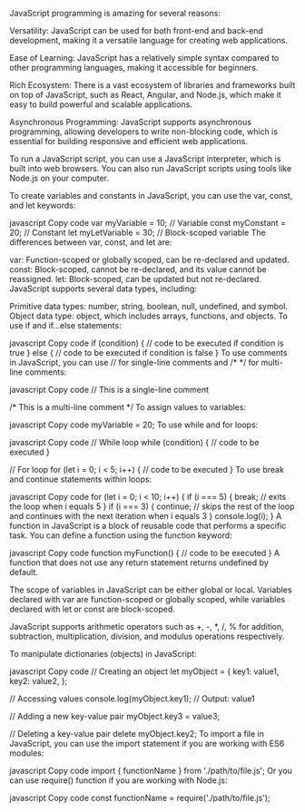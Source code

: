 JavaScript programming is amazing for several reasons:

Versatility: JavaScript can be used for both front-end and back-end development, making it a versatile language for creating web applications.

Ease of Learning: JavaScript has a relatively simple syntax compared to other programming languages, making it accessible for beginners.

Rich Ecosystem: There is a vast ecosystem of libraries and frameworks built on top of JavaScript, such as React, Angular, and Node.js, which make it easy to build powerful and scalable applications.

Asynchronous Programming: JavaScript supports asynchronous programming, allowing developers to write non-blocking code, which is essential for building responsive and efficient web applications.

To run a JavaScript script, you can use a JavaScript interpreter, which is built into web browsers. You can also run JavaScript scripts using tools like Node.js on your computer.

To create variables and constants in JavaScript, you can use the var, const, and let keywords:

javascript
Copy code
var myVariable = 10; // Variable
const myConstant = 20; // Constant
let myLetVariable = 30; // Block-scoped variable
The differences between var, const, and let are:

var: Function-scoped or globally scoped, can be re-declared and updated.
const: Block-scoped, cannot be re-declared, and its value cannot be reassigned.
let: Block-scoped, can be updated but not re-declared.
JavaScript supports several data types, including:

Primitive data types: number, string, boolean, null, undefined, and symbol.
Object data type: object, which includes arrays, functions, and objects.
To use if and if...else statements:

javascript
Copy code
if (condition) {
    // code to be executed if condition is true
} else {
    // code to be executed if condition is false
}
To use comments in JavaScript, you can use // for single-line comments and /* */ for multi-line comments:

javascript
Copy code
// This is a single-line comment

/*
This is a
multi-line
comment
*/
To assign values to variables:

javascript
Copy code
myVariable = 20;
To use while and for loops:

javascript
Copy code
// While loop
while (condition) {
    // code to be executed
}

// For loop
for (let i = 0; i < 5; i++) {
    // code to be executed
}
To use break and continue statements within loops:

javascript
Copy code
for (let i = 0; i < 10; i++) {
    if (i === 5) {
        break; // exits the loop when i equals 5
    }
    if (i === 3) {
        continue; // skips the rest of the loop and continues with the next iteration when i equals 3
    }
    console.log(i);
}
A function in JavaScript is a block of reusable code that performs a specific task. You can define a function using the function keyword:

javascript
Copy code
function myFunction() {
    // code to be executed
}
A function that does not use any return statement returns undefined by default.

The scope of variables in JavaScript can be either global or local. Variables declared with var are function-scoped or globally scoped, while variables declared with let or const are block-scoped.

JavaScript supports arithmetic operators such as +, -, *, /, % for addition, subtraction, multiplication, division, and modulus operations respectively.

To manipulate dictionaries (objects) in JavaScript:

javascript
Copy code
// Creating an object
let myObject = {
    key1: value1,
    key2: value2,
};

// Accessing values
console.log(myObject.key1); // Output: value1

// Adding a new key-value pair
myObject.key3 = value3;

// Deleting a key-value pair
delete myObject.key2;
To import a file in JavaScript, you can use the import statement if you are working with ES6 modules:

javascript
Copy code
import { functionName } from './path/to/file.js';
Or you can use require() function if you are working with Node.js:

javascript
Copy code
const functionName = require('./path/to/file.js');





